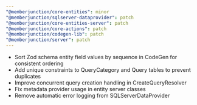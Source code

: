```yaml
---
"@memberjunction/core-entities": minor
"@memberjunction/sqlserver-dataprovider": patch
"@memberjunction/core-entities-server": patch
"@memberjunction/core-actions": patch
"@memberjunction/codegen-lib": patch
"@memberjunction/server": patch
---
```


- Sort Zod schema entity field values by sequence in CodeGen for consistent ordering
- Add unique constraints to QueryCategory and Query tables to prevent duplicates
- Improve concurrent query creation handling in CreateQueryResolver
- Fix metadata provider usage in entity server classes
- Remove automatic error logging from SQLServerDataProvider
